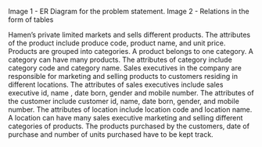 Image 1 - ER Diagram for the problem statement.
Image 2 -  Relations in the form of tables

Hamen’s private limited markets and sells different products. The attributes of the product include produce code, product name, and unit price. Products are grouped into categories. A product belongs to one category. A category can have many products. The attributes of category include category code and category name. Sales executives in the company are responsible for marketing and selling products to customers residing in different locations. The attributes of sales executives include sales executive id, name , date born, gender and mobile number. The attributes of the customer include customer id, name, date born, gender, and mobile number. The attributes of location include location code and location name. A location can have many sales executive marketing and selling different categories of products. The products purchased by the customers, date of purchase and number of units purchased have to be kept track.

